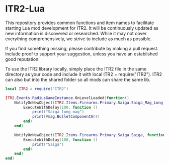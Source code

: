 # ITR2-Lua
This repository provides common functions and item names to facilitate starting Lua mod development for ITR2. It will be continuously updated as new information is discovered or researched. While it may not cover everything comprehensively, we strive to include as much as possible.

If you find something missing, please contribute by making a pull request. Include proof to support your suggestion, unless you have an established good reputation.

To use the ITR2 library locally, simply place the ITR2 file in the same directory as your code and include it with local ITR2 = require("ITR2"). 
ITR2 can also but into the shared folder so all mods can share the same lib.

```lua
local ITR2 = require("ITR2")

ITR2.Events.RadiusGameInstance.OnLevelLoaded(function()
    NotifyOnNewObject(ITR2.Items.Firearms.Primary.Saiga.Saiga_Mag_Long, function(mag)
        ExecuteWithDelay(100, function ()
            print("Saiga long mag")
            print(#mag.BulletComponentArr)
        end)
    end)

    NotifyOnNewObject(ITR2.Items.Firearms.Primary.Saiga.Saiga, function(context)
        ExecuteWithDelay(100, function ()
            print("Saiga")
        end)
    end)
end)
```
